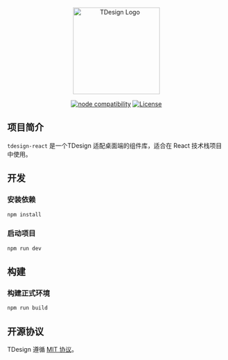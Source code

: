 <p style="display:flex; justify-content: center">

</p>
<p align="center">
  <a href="https://tdesign.tencent.com/react/overview" target="_blank">
<img alt="TDesign Logo" width="200" src="./public/tdesign-logo.svg"/>
  </a>
</p>

<p align="center">
  <a href="https://nodejs.org/en/about/releases/"><img src="https://img.shields.io/node/v/vite.svg" alt="node compatibility"></a>
  <a href="https://github.com/Tencent/tdesign-react-starter/blob/develop/LICENSE">
    <img src="https://img.shields.io/npm/l/tdesign-react.svg?sanitize=true" alt="License">
  </a>
</p>

## 项目简介

`tdesign-react` 是一个TDesign 适配桌面端的组件库，适合在 React 技术栈项目中使用。

## 开发

### 安装依赖

```bash
npm install
```

### 启动项目

```bash
npm run dev
```

## 构建

### 构建正式环境

```bash
npm run build
```

## 开源协议

TDesign 遵循 [MIT 协议](https://github.com/Tencent/tdesign-starter-cli/blob/develop/LICENSE)。
